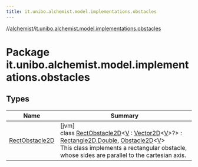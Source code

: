 ```yaml
---
title: it.unibo.alchemist.model.implementations.obstacles
---
```

//[alchemist](../../index.html)/[it.unibo.alchemist.model.implementations.obstacles](index.html)



# Package it.unibo.alchemist.model.implementations.obstacles



## Types


| Name | Summary |
|---|---|
| [RectObstacle2D](-rect-obstacle2-d/index.html) | [jvm]<br>class [RectObstacle2D](-rect-obstacle2-d/index.html)<[V](-rect-obstacle2-d/index.html) : [Vector2D](../it.unibo.alchemist.model.interfaces.geometry/-vector2-d/index.html)<[V](-rect-obstacle2-d/index.html)>?> : [Rectangle2D.Double](https://docs.oracle.com/javase/8/docs/api/java/awt/geom/Rectangle2D.Double.html), [Obstacle2D](../it.unibo.alchemist.model.interfaces/-obstacle2-d/index.html)<[V](-rect-obstacle2-d/index.html)> <br>This class implements a rectangular obstacle, whose sides are parallel to the cartesian axis. |

